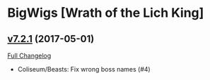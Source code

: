 # BigWigs [Wrath of the Lich King]

## [v7.2.1](https://github.com/BigWigsMods/BigWigs_WrathOfTheLichKing/tree/v7.2.1) (2017-05-01) [](#top)
[Full Changelog](https://github.com/BigWigsMods/BigWigs_WrathOfTheLichKing/compare/v7.2.0...v7.2.1)

- Coliseum/Beasts: Fix wrong boss names (#4)  
